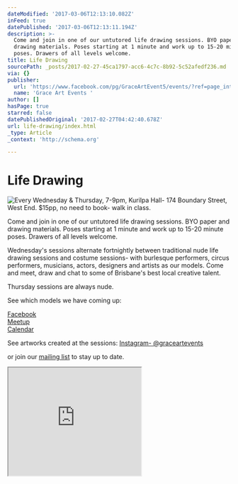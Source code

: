 ```yaml
---
dateModified: '2017-03-06T12:13:10.082Z'
inFeed: true
datePublished: '2017-03-06T12:13:11.194Z'
description: >-
  Come and join in one of our untutored life drawing sessions. BYO paper and
  drawing materials. Poses starting at 1 minute and work up to 15-20 minute
  poses. Drawers of all levels welcome.
title: Life Drawing
sourcePath: _posts/2017-02-27-45ca1797-acc6-4c7c-8b92-5c52afedf236.md
via: {}
publisher:
  url: 'https://www.facebook.com/pg/GraceArtEvent5/events/?ref=page_internal'
  name: 'Grace Art Events '
author: []
hasPage: true
starred: false
datePublishedOriginal: '2017-02-27T04:42:40.678Z'
url: life-drawing/index.html
_type: Article
_context: 'http://schema.org'

---
```

# Life Drawing
![Every Wednesday & Thursday, 7-9pm, Kurilpa Hall- 174 Boundary Street, West End. $15pp,    no need to book- walk in class. ](https://the-grid-user-content.s3-us-west-2.amazonaws.com/1176837c-9903-44e9-93ed-ea2295bdf469.jpg)

Come and join in one of our untutored life drawing sessions. BYO paper and drawing materials. Poses starting at 1 minute and work up to 15-20 minute poses. Drawers of all levels welcome.

Wednesday's sessions alternate fortnightly between traditional nude life drawing sessions and costume sessions- with burlesque performers, circus performers, musicians, actors, designers and artists as our models. Come and meet, draw and chat to some of Brisbane's best local creative talent.

Thursday sessions are always nude.

See which models we have coming up:

[Facebook][0]  
[Meetup][1]  
[Calendar][2]

See artworks created at the sessions: [Instagram- @graceartevents][3]

or join our [mailing list][4] to stay up to date.

<iframe src="https://the-grid.github.io/ed-userhtml/?g=eJx1zk0OgjAQQOGrNLNwSUWLGELxLKUMtNK_tEOInl4T3bL-8pLX2zkrj6zQy6GEMeYJcxdiQGAlawmGKHWcz9ZhqZKJFEtQeq109PzXPgtHP-JUGfLuYVQxMk11swSblhPJWojmIs73tgW224mMhJuogRm0iyEJ10YAU87Ffd6cKzojBgmUt--Bj-8D2XFcLR3g0P_Xhg9AIE51" height="244" style=""></iframe>



[0]: http://www.facebook.com/GraceArtEvent5
[1]: http://www.meetup.com/graceartevents
[2]: http://she6r19aiflsftrl0qc00e81a0@group.calendar.google.com/
[3]: http://www.instagram.com/graceartevents
[4]: http://eepurl.com/bE-Fa1